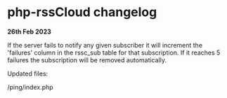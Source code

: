 # php-rssCloud changelog

**26th Feb 2023**

If the server fails to notify any given subscriber it will increment the 'failures' column in the rssc_sub table for that subscription. If it reaches 5 failures the subscription will be removed automatically.

Updated files:

/ping/index.php
